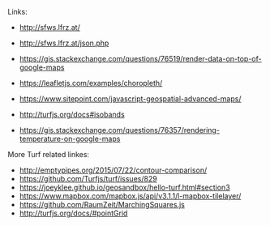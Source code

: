 Links:

- http://sfws.lfrz.at/
- http://sfws.lfrz.at/json.php

- https://gis.stackexchange.com/questions/76519/render-data-on-top-of-google-maps
- https://leafletjs.com/examples/choropleth/
- https://www.sitepoint.com/javascript-geospatial-advanced-maps/
- http://turfjs.org/docs#isobands

- https://gis.stackexchange.com/questions/76357/rendering-temperature-on-google-maps

More Turf related linkes:

- http://emptypipes.org/2015/07/22/contour-comparison/
- https://github.com/Turfjs/turf/issues/829
- https://joeyklee.github.io/geosandbox/hello-turf.html#section3
- https://www.mapbox.com/mapbox.js/api/v3.1.1/l-mapbox-tilelayer/
- https://github.com/RaumZeit/MarchingSquares.js
- http://turfjs.org/docs/#pointGrid
